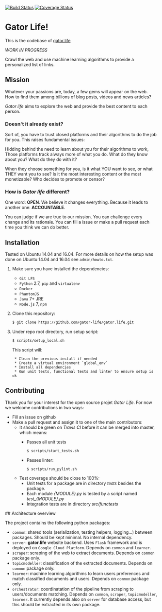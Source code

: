 [![Build Status](https://travis-ci.org/gator-life/gator.life.svg?branch=master)](https://travis-ci.org/gator-life/gator.life)
[![Coverage Status](https://coveralls.io/repos/gator-life/gator.life/badge.svg?branch=master)](https://coveralls.io/r/gator-life/gator.life?branch=master)

# Gator Life!

This is the codebase of [gator.life](http://www.gator.life)

*WORK IN PROGRESS*

Crawl the web and use machine learning algorithms to provide a personalized list of links. 

## Mission

Whatever your passions are, today, a few gems will appear on the web. How to find them among billions of blog posts, videos and news articles?

*Gator life* aims to explore the web and provide the best content to each person.

### Doesn't it already exist?

Sort of, you have to trust closed platforms and their algorithms to do the job for you. This raises fundamental issues:

Hidding behind the need to learn about you for their algorithms to work, Those platforms track always more of what you do. What do they know about you? What do they do with it?

When they choose something for you, is it what YOU want to see, or what THEY want you to see? Is it the most interesting content or the most monetizable? Who decides to promote or censor?

### How is *Gator life* different?

One word: **OPEN**. We believe it changes everything. Because it leads to another one: **ACCOUNTABLE**.

You can judge if we are true to our mission. You can challenge every change and its rationale. You can fill a issue or make a pull request each time you think we can do better.

## Installation

Tested on Ubuntu 14.04 and 16.04. For more details on how the setup was done on Ubuntu 14.04 and 16.04 see `admin/howto.txt`.

1. Make sure you have installed the dependencies:

	* `Git LFS`
	* `Python` 2.7, `pip` and `virtualenv`
	* `Docker`
	* `PhantomJS`
	* `Java` 7+ JRE
	* `Node.js` 7, `npm`

2. Clone this repository:

	```sh
	$ git clone https://github.com/gator-life/gator.life.git
	```

3. Under repo root directory, run setup script:

	```sh
	$ scripts/setup_local.sh
	```

	This script will:
	
		* Clean the previous install if needed
		* Create a virtual environment `global_env`
		* Install all dependencies
		* Run unit tests, functional tests and linter to ensure setup is ok

## Contributing

Thank you for your interest for the open source projet *Gator Life*. For now we welcome contributions in two ways:

* Fill an issue on github
* Make a pull request and assign it to one of the main contributors:
	* It should be green on *Travis CI* before it can be merged into master, which means:
		* Passes all unit tests

			```sh
			$ scripts/start_tests.sh
			```

		* Passes linter:

			```sh
			$ scripts/run_pylint.sh
			```
	* Test coverage should be close to 100%:
		* Unit tests for a package are in directory *tests* besides the package.
		* Each module *{MODULE}.py* is tested by a script named *test_{MODULE}.py*
		* Integration tests are in directory *src/functests*


## Architecture overview

The project contains the following python packages:
* `common`: shared tools (serialization, testing helpers, logging...) between packages. Should be kept minimal. No internal dependency.
* `server`: **gator.life** website backend. Uses `Flask` framework and is deployed on `Google Cloud Platform`. Depends on `common` and `learner`.
* `scraper`: scraping of the web to extract documents. Depends on `common` package only.
* `topicmodeller`: classification of the extracted documents. Depends on `common` package only.
* `learner`: machine learning algorithms to learn users preferences and match classified documents and users. Depends on `common` package only.
* `orchestrator`: coordinatation of the pipeline from scraping to users/documents matching. Depends on `common`, `scraper`, `topicmodeller`, `learner`. It currently depends also on `server` for database access, but this should be extracted in its own package.

